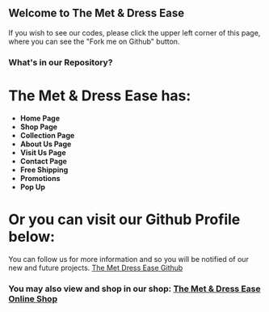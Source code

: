 ## Welcome to The Met & Dress Ease

If you wish to see our codes, please click the upper left corner of this page, where you can see the "Fork me on Github" button.

### What's in our Repository?

# The Met & Dress Ease has:
- **Home Page**
- **Shop Page**
- **Collection Page**
- **About Us Page**
- **Visit Us Page**
- **Contact Page**
- **Free Shipping**
- **Promotions**
- **Pop Up**

# Or you can visit our Github Profile below:
You can follow us for more information and so you will be notified of our new and future projects.
[The Met Dress Ease Github](https://github.com/themetdressease)
### You may also view and shop in our shop: [The Met & Dress Ease Online Shop](https://themet.site)
